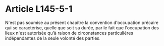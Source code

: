 # Article L145-5-1

N'est pas soumise au présent chapitre la convention d'occupation précaire qui se caractérise, quelle que soit sa durée, par le fait que l'occupation des lieux n'est autorisée qu'à raison de circonstances particulières indépendantes de la seule volonté des parties.
